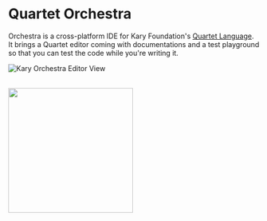 # Quartet Orchestra
Orchestra is a cross-platform IDE for Kary Foundation's [Quartet Language](https://github.com/karyfoundation/quartet). It brings a Quartet editor coming with documentations and a test playground so that you can test  the code while you're writing it.

![Kary Orchestra Editor View](https://cloud.githubusercontent.com/assets/2157285/18604069/2f72743e-7c8d-11e6-90a0-7aebc5555faf.png)

<br />
<a href="http://www.karyfoundation.org/">
    <img src="http://www.karyfoundation.org/foundation/logo/github-full-horse.png" width="250"/>
</a>
